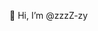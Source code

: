 👋 Hi, I’m @zzzZ-zy


<!---
zzzZ-zy/zzzZ-zy is a ✨ special ✨ repository because its `README.md` (this file) appears on your GitHub profile.
You can click the Preview link to take a look at your changes.
--->
